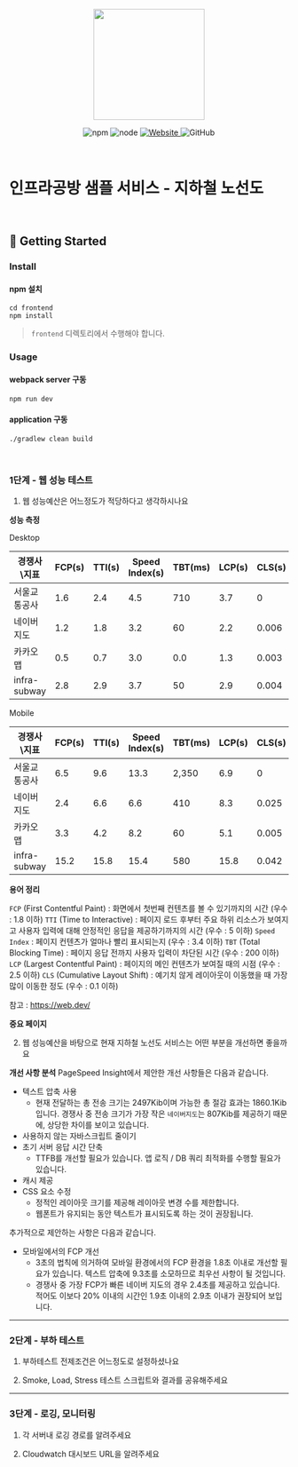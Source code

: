 <p align="center">
    <img width="200px;" src="https://raw.githubusercontent.com/woowacourse/atdd-subway-admin-frontend/master/images/main_logo.png"/>
</p>
<p align="center">
  <img alt="npm" src="https://img.shields.io/badge/npm-%3E%3D%205.5.0-blue">
  <img alt="node" src="https://img.shields.io/badge/node-%3E%3D%209.3.0-blue">
  <a href="https://edu.nextstep.camp/c/R89PYi5H" alt="nextstep atdd">
    <img alt="Website" src="https://img.shields.io/website?url=https%3A%2F%2Fedu.nextstep.camp%2Fc%2FR89PYi5H">
  </a>
  <img alt="GitHub" src="https://img.shields.io/github/license/next-step/atdd-subway-service">
</p>

<br>

# 인프라공방 샘플 서비스 - 지하철 노선도

<br>

## 🚀 Getting Started

### Install

#### npm 설치

```
cd frontend
npm install
```

> `frontend` 디렉토리에서 수행해야 합니다.

### Usage

#### webpack server 구동

```
npm run dev
```

#### application 구동

```
./gradlew clean build
```

<br>

### 1단계 - 웹 성능 테스트

1. 웹 성능예산은 어느정도가 적당하다고 생각하시나요

**성능 측정**

Desktop

| 경쟁사\지표  | FCP(s) | TTI(s) | Speed Index(s) | TBT(ms) | LCP(s) | CLS(s) | 성능 |
| ------------ | ------ | ------ | -------------- | ------- | ------ | ------ | ---- |
| 서울교통공사 | 1.6    | 2.4    | 4.5            | 710     | 3.7    | 0      | 39   |
| 네이버지도   | 1.2    | 1.8    | 3.2            | 60      | 2.2    | 0.006  | 78   |
| 카카오맵     | 0.5    | 0.7    | 3.0            | 0.0     | 1.3    | 0.003  | 89   |
| infra-subway | 2.8    | 2.9    | 3.7            | 50      | 2.9    | 0.004  | 65   |

Mobile

| 경쟁사\지표  | FCP(s) | TTI(s) | Speed Index(s) | TBT(ms) | LCP(s) | CLS(s) | 성능 |
| ------------ | ------ | ------ | -------------- | ------- | ------ | ------ | ---- |
| 서울교통공사 | 6.5    | 9.6    | 13.3           | 2,350   | 6.9    | 0      | 21   |
| 네이버지도   | 2.4    | 6.6    | 6.6            | 410     | 8.3    | 0.025  | 52   |
| 카카오맵     | 3.3    | 4.2    | 8.2            | 60      | 5.1    | 0.005  | 71   |
| infra-subway | 15.2   | 15.8   | 15.4           | 580     | 15.8   | 0.042  | 31   |

**용어 정리**

`FCP` (First Contentful Paint) : 화면에서 첫번째 컨텐츠를 볼 수 있기까지의 시간 (우수 : 1.8 이하)
`TTI` (Time to Interactive) : 페이지 로드 후부터 주요 하위 리소스가 보여지고 사용자 입력에 대해 안정적인 응답을 제공하기까지의 시간 (우수 : 5 이하)
`Speed Index` : 페이지 컨텐츠가 얼마나 빨리 표시되는지 (우수 : 3.4 이하)
`TBT` (Total Blocking Time) : 페이지 응답 전까지 사용자 입력이 차단된 시간 (우수 : 200 이하)
`LCP` (Largest Contentful Paint) : 페이지의 메인 컨텐츠가 보여질 때의 시점 (우수 : 2.5 이하)
`CLS` (Cumulative Layout Shift) : 예기치 않게 레이아웃이 이동했을 때 가장 많이 이동한 정도 (우수 : 0.1 이하)

참고 : https://web.dev/

**중요 페이지**

2. 웹 성능예산을 바탕으로 현재 지하철 노선도 서비스는 어떤 부분을 개선하면 좋을까요

**개선 사항 분석**
PageSpeed Insight에서 제안한 개선 사항들은 다음과 같습니다.

- 텍스트 압축 사용
  - 현재 전달하는 총 전송 크기는 2497Kib이며 가능한 총 절감 효과는 1860.1Kib입니다. 경쟁사 중 전송 크기가 가장 작은 `네이버지도`는 807Kib를 제공하기 때문에, 상당한 차이를 보이고 있습니다.
- 사용하지 않는 자바스크립트 줄이기
- 초기 서버 응답 시간 단축
  - TTFB를 개선할 필요가 있습니다. 앱 로직 / DB 쿼리 최적화를 수행할 필요가 있습니다.
- 캐시 제공
- CSS 요소 수정
  - 정적인 레이아웃 크기를 제공해 레이아웃 변경 수를 제한합니다.
  - 웹폰트가 유지되는 동안 텍스트가 표시되도록 하는 것이 권장됩니다.

추가적으로 제안하는 사항은 다음과 같습니다.

- 모바일에서의 FCP 개선
  - 3초의 법칙에 의거하여 모바일 환경에서의 FCP 환경을 1.8초 이내로 개선할 필요가 있습니다. 텍스트 압축에 9.3초를 소모하므로 최우선 사항이 될 것입니다.
  - 경쟁사 중 가장 FCP가 빠른 네이버 지도의 경우 2.4초를 제공하고 있습니다. 적어도 이보다 20% 이내의 시간인 1.9초 이내의 2.9초 이내가 권장되어 보입니다.

---

### 2단계 - 부하 테스트

1. 부하테스트 전제조건은 어느정도로 설정하셨나요

2. Smoke, Load, Stress 테스트 스크립트와 결과를 공유해주세요

---

### 3단계 - 로깅, 모니터링

1. 각 서버내 로깅 경로를 알려주세요

2. Cloudwatch 대시보드 URL을 알려주세요
